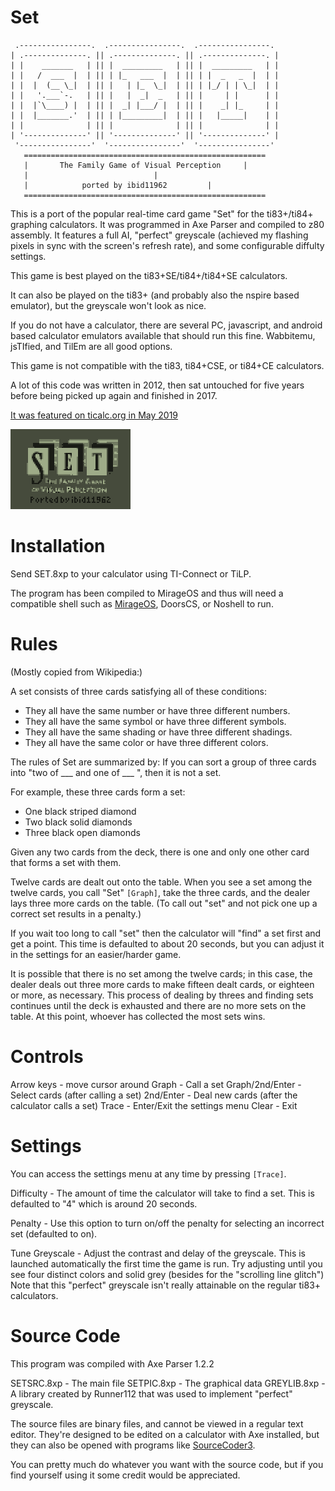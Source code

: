 # Set

```
 .----------------.  .----------------.  .----------------. 
| .--------------. || .--------------. || .--------------. |
| |    _______   | || |  _________   | || |  _________   | |
| |   /  ___  |  | || | |_   ___  |  | || | |  _   _  |  | |
| |  |  (__ \_|  | || |   | |_  \_|  | || | |_/ | | \_|  | |
| |   '.___`-.   | || |   |  _|  _   | || |     | |      | |
| |  |`\____) |  | || |  _| |___/ |  | || |    _| |_     | |
| |  |_______.'  | || | |_________|  | || |   |_____|    | |
| |              | || |              | || |              | |
| '--------------' || '--------------' || '--------------' |
 '----------------'  '----------------'  '----------------' 
   ======================================================
   |	   The Family Game of Visual Perception		|
   |							|
   |		    ported by ibid11962			|
   ======================================================
```

This is a port of the popular real-time card game "Set" for the ti83+/ti84+ graphing calculators. It was programmed in Axe Parser and compiled to z80 assembly. It features a full AI, "perfect" greyscale (achieved my flashing pixels in sync with the screen's refresh rate), and some configurable diffulty settings.

This game is best played on the ti83+SE/ti84+/ti84+SE calculators.

It can also be played on the ti83+ (and probably also the nspire based emulator), but the greyscale won't look as nice.

If you do not have a calculator, there are several PC, javascript, and android based calculator emulators available that should run this fine. Wabbitemu, jsTIfied, and TilEm are all good options.

This game is not compatible with the ti83, ti84+CSE, or ti84+CE calculators.

A lot of this code was written in 2012, then sat untouched for five years before being picked up again and finished in 2017.

[It was featured on ticalc.org in May 2019](https://www.ticalc.org/archives/news/articles/14/149/149262.html)

![animated screenshot](/Screenshot.gif)


# Installation

Send SET.8xp to your calculator using TI-Connect or TiLP.

The program has been compiled to MirageOS and thus will need a compatible shell such as [MirageOS](https://www.ticalc.org/archives/files/fileinfo/139/13949.html), DoorsCS, or Noshell to run.


# Rules

(Mostly copied from Wikipedia:)

A set consists of three cards satisfying all of these conditions:

- They all have the same number or have three different numbers.
- They all have the same symbol or have three different symbols.
- They all have the same shading or have three different shadings.
- They all have the same color or have three different colors.

The rules of Set are summarized by: If you can sort a group of three cards into "two of ___ and one of ___ ", then it is not a set.

For example, these three cards form a set:

- One black striped diamond
- Two black solid diamonds
- Three black open diamonds

Given any two cards from the deck, there is one and only one other card that forms a set with them.

Twelve cards are dealt out onto the table. When you see a set among the twelve cards, you call "Set" `[Graph]`, take the three cards, and the dealer lays three more cards on the table. (To call out "set" and not pick one up a correct set results in a penalty.) 

If you wait too long to call "set" then the calculator will "find" a set first and get a point. This time is defaulted to about 20 seconds, but you can adjust it in the settings for an easier/harder game.

It is possible that there is no set among the twelve cards; in this case, the dealer deals out three more cards to make fifteen dealt cards, or eighteen or more, as necessary. This process of dealing by threes and finding sets continues until the deck is exhausted and there are no more sets on the table. At this point, whoever has collected the most sets wins.

# Controls

Arrow keys - move cursor around
Graph - Call a set
Graph/2nd/Enter - Select cards (after calling a set)
2nd/Enter - Deal new cards (after the calculator calls a set)
Trace - Enter/Exit the settings menu
Clear - Exit

# Settings

You can access the settings menu at any time by pressing `[Trace]`. 

Difficulty - The amount of time the calculator will take to find a set. This is defaulted to "4" which is around 20 seconds. 

Penalty - Use this option to turn on/off the penalty for selecting an incorrect set (defaulted to on).

Tune Greyscale - Adjust the contrast and delay of the greyscale. This is launched automatically the first time the game is run. Try adjusting until you see four distinct colors and solid grey (besides for the "scrolling line glitch") Note that this "perfect" greyscale isn't really attainable on the regular ti83+ calculators.


# Source Code

This program was compiled with Axe Parser 1.2.2

SETSRC.8xp - The main file
SETPIC.8xp - The graphical data
GREYLIB.8xp - A library created by Runner112 that was used to implement "perfect" greyscale.

The source files are binary files, and cannot be viewed in a regular text editor. They're designed to be edited on a calculator with Axe installed, but they can also be opened with programs like [SourceCoder3](https://www.cemetech.net/sc/).

You can pretty much do whatever you want with the source code, but if you find yourself using it some credit would be appreciated.
